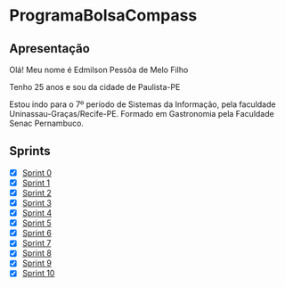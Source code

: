 # ProgramaBolsaCompass


## Apresentação
Olá! Meu nome é Edmilson Pessôa de Melo Filho
&nbsp;

Tenho 25 anos e sou da cidade de Paulista-PE
&nbsp;

Estou indo para o 7º período de Sistemas da Informação, pela faculdade Uninassau-Graças/Recife-PE.
Formado em Gastronomia pela Faculdade Senac Pernambuco.



## Sprints

- [X] [Sprint 0](Sprint0)
- [X] [Sprint 1](Sprint1)
- [X] [Sprint 2](Sprint2)
- [X] [Sprint 3](Sprint3)
- [X] [Sprint 4](Sprint4)
- [X] [Sprint 5](Sprint5)
- [X] [Sprint 6](Sprint6)
- [X] [Sprint 7](Sprint7)
- [X] [Sprint 8](Sprint8)
- [X] [Sprint 9](Sprint9)
- [X] [Sprint 10](Sprint10)